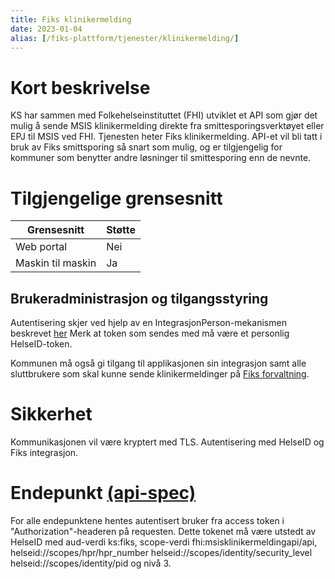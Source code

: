 ```yaml
---
title: Fiks klinikermelding
date: 2023-01-04
alias: [/fiks-plattform/tjenester/klinikermelding/]
---
```


# Kort beskrivelse
KS har sammen med Folkehelseinstituttet (FHI) utviklet et API som gjør det mulig å sende MSIS klinikermelding direkte fra smittesporingsverktøyet eller EPJ til MSIS ved FHI. Tjenesten heter Fiks klinikermelding. API-et vil bli tatt i bruk av Fiks smittsporing så snart som mulig, og er tilgjengelig for kommuner som benytter andre løsninger til smittesporing enn de nevnte.

# Tilgjengelige grensesnitt
| Grensesnitt | Støtte |
|------|------|
| Web portal | Nei |
| Maskin til maskin | Ja |

## Brukeradministrasjon og tilgangsstyring
Autentisering  skjer ved hjelp av en IntegrasjonPerson-mekanismen beskrevet [her](https://ks-no.github.io/fiks-plattform/integrasjoner/#integrasjon-person)
Merk at token som sendes med må være et personlig HelseID-token.

Kommunen må også gi tilgang til applikasjonen sin integrasjon samt alle sluttbrukere som skal kunne sende klinikermeldinger på [Fiks forvaltning](https://forvaltning.fiks.ks.no/).

# Sikkerhet
Kommunikasjonen vil være kryptert med TLS. Autentisering med HelseID og Fiks integrasjon.

# Endepunkt [(api-spec)](https://editor.swagger.io/?url=https://developers.fiks.ks.no/api/klinikermelding-api-v1.json)

For alle endepunktene hentes autentisert bruker fra access token i "Authorization"-headeren på requesten. Dette tokenet 
må være utstedt av HelseID med aud-verdi ks:fiks, scope-verdi fhi:msisklinikermeldingapi/api, helseid://scopes/hpr/hpr_number helseid://scopes/identity/security_level helseid://scopes/identity/pid og nivå 3.

